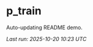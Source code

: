 # p_train

Auto-updating README demo.

<!--START_SECTION:status-->
_Last run: 2025-10-20 10:23 UTC_
<!--END_SECTION:status-->





































































































































































































































































































































































































































































































































































































































































































































































































































































































































































































































































































































































































































































































































































































































